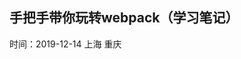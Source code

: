 <!--
 * @Author: slyfox
 * @Date: 2019-10-14 09:57:18
 * @LastEditTime: 2019-12-14 14:46:14
 * @LastEditors: Please set LastEditors
 * @Description: In User Settings Edit
 * @FilePath: \webpack4Study\README.md
 -->
## 手把手带你玩转webpack（学习笔记）

时间：2019-12-14
上海 重庆